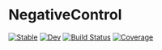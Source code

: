 # NegativeControl

[![Stable](https://img.shields.io/badge/docs-stable-blue.svg)](https://olivierlabayle.github.io/NegativeControl.jl/stable/)
[![Dev](https://img.shields.io/badge/docs-dev-blue.svg)](https://olivierlabayle.github.io/NegativeControl.jl/dev/)
[![Build Status](https://github.com/olivierlabayle/NegativeControl.jl/actions/workflows/CI.yml/badge.svg?branch=main)](https://github.com/olivierlabayle/NegativeControl.jl/actions/workflows/CI.yml?query=branch%3Amain)
[![Coverage](https://codecov.io/gh/olivierlabayle/NegativeControl.jl/branch/main/graph/badge.svg)](https://codecov.io/gh/olivierlabayle/NegativeControl.jl)
